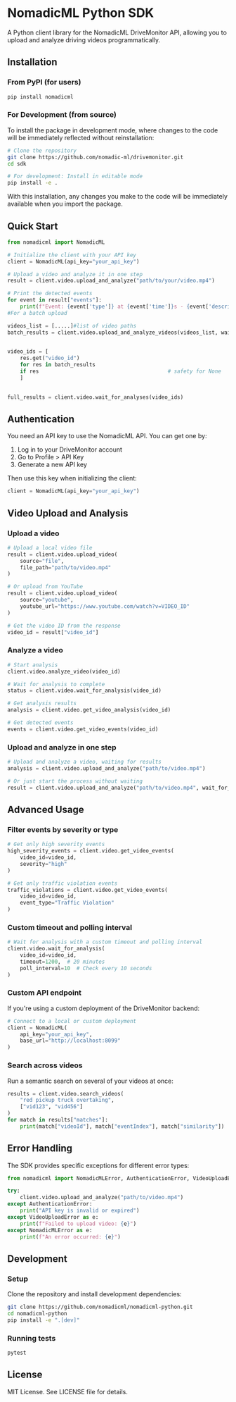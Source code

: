 # NomadicML Python SDK

A Python client library for the NomadicML DriveMonitor API, allowing you to upload and analyze driving videos programmatically.

## Installation

### From PyPI (for users)

```bash
pip install nomadicml
```

### For Development (from source)

To install the package in development mode, where changes to the code will be immediately reflected without reinstallation:

```bash
# Clone the repository
git clone https://github.com/nomadic-ml/drivemonitor.git
cd sdk

# For development: Install in editable mode
pip install -e .
```

With this installation, any changes you make to the code will be immediately available when you import the package.

## Quick Start

```python
from nomadicml import NomadicML

# Initialize the client with your API key
client = NomadicML(api_key="your_api_key")

# Upload a video and analyze it in one step
result = client.video.upload_and_analyze("path/to/your/video.mp4")

# Print the detected events
for event in result["events"]:
    print(f"Event: {event['type']} at {event['time']}s - {event['description']}")
#For a batch upload

videos_list = [.....]#list of video paths
batch_results = client.video.upload_and_analyze_videos(videos_list, wait_for_completion=False)

    
video_ids = [
    res.get("video_id")
    for res in batch_results
    if res                                         # safety for None
    ]

    
full_results = client.video.wait_for_analyses(video_ids)

```

## Authentication

You need an API key to use the NomadicML API. You can get one by:

1. Log in to your DriveMonitor account
2. Go to Profile > API Key
3. Generate a new API key

Then use this key when initializing the client:

```python
client = NomadicML(api_key="your_api_key")
```

## Video Upload and Analysis

### Upload a video

```python
# Upload a local video file
result = client.video.upload_video(
    source="file",
    file_path="path/to/video.mp4"
)

# Or upload from YouTube
result = client.video.upload_video(
    source="youtube",
    youtube_url="https://www.youtube.com/watch?v=VIDEO_ID"
)

# Get the video ID from the response
video_id = result["video_id"]
```

### Analyze a video

```python
# Start analysis
client.video.analyze_video(video_id)

# Wait for analysis to complete
status = client.video.wait_for_analysis(video_id)

# Get analysis results
analysis = client.video.get_video_analysis(video_id)

# Get detected events
events = client.video.get_video_events(video_id)
```

### Upload and analyze in one step

```python
# Upload and analyze a video, waiting for results
analysis = client.video.upload_and_analyze("path/to/video.mp4")

# Or just start the process without waiting
result = client.video.upload_and_analyze("path/to/video.mp4", wait_for_completion=False)
```

## Advanced Usage

### Filter events by severity or type

```python
# Get only high severity events
high_severity_events = client.video.get_video_events(
    video_id=video_id,
    severity="high"
)

# Get only traffic violation events
traffic_violations = client.video.get_video_events(
    video_id=video_id,
    event_type="Traffic Violation"
)
```

### Custom timeout and polling interval

```python
# Wait for analysis with a custom timeout and polling interval
client.video.wait_for_analysis(
    video_id=video_id,
    timeout=1200,  # 20 minutes
    poll_interval=10  # Check every 10 seconds
)
```

### Custom API endpoint

If you're using a custom deployment of the DriveMonitor backend:

```python
# Connect to a local or custom deployment
client = NomadicML(
    api_key="your_api_key",
    base_url="http://localhost:8099"
)
```

### Search across videos

Run a semantic search on several of your videos at once:

```python
results = client.video.search_videos(
    "red pickup truck overtaking",
    ["vid123", "vid456"]
)
for match in results["matches"]:
    print(match["videoId"], match["eventIndex"], match["similarity"])
```

## Error Handling

The SDK provides specific exceptions for different error types:

```python
from nomadicml import NomadicMLError, AuthenticationError, VideoUploadError

try:
    client.video.upload_and_analyze("path/to/video.mp4")
except AuthenticationError:
    print("API key is invalid or expired")
except VideoUploadError as e:
    print(f"Failed to upload video: {e}")
except NomadicMLError as e:
    print(f"An error occurred: {e}")
```

## Development

### Setup

Clone the repository and install development dependencies:

```bash
git clone https://github.com/nomadicml/nomadicml-python.git
cd nomadicml-python
pip install -e ".[dev]"
```

### Running tests

```bash
pytest
```

## License

MIT License. See LICENSE file for details.
